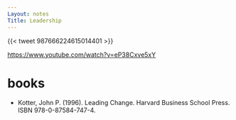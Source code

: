 ```yaml
---
Layout: notes
Title: Leadership 
---
```


{{< tweet 987666224615014401 >}}

https://www.youtube.com/watch?v=eP38Cxve5xY

# books
- Kotter, John P. (1996). Leading Change. Harvard Business School Press. ISBN 978-0-87584-747-4.
